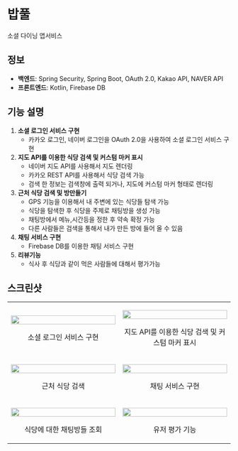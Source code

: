 # 밥풀
소셜 다이닝 앱서비스

## 정보
- **백엔드**: Spring Security, Spring Boot, OAuth 2.0, Kakao API, NAVER API
- **프론트엔드**: Kotlin, Firebase DB

## 기능 설명
1. **소셜 로그인 서비스 구현**
   - 카카오 로그인, 네이버 로그인을 OAuth 2.0을 사용하여 소셜 로그인 서비스 구현
2. **지도 API를 이용한 식당 검색 및 커스텀 마커 표시**
   - 네이버 지도 API를 사용해서 지도 렌더링
   - 카카오 REST API를 사용해서 식당 검색 가능
   - 검색 한 정보는 검색창에 출력 되거나, 지도에 커스텀 마커 형태로 렌더링
3. **근처 식당 검색 및 방만들기**
   - GPS 기능을 이용해서 내 주변에 있는 식당들 탐색 가능
   - 식당을 탐색한 후 식당을 주제로 채팅방을 생성 가능
   - 채팅방에서 메뉴,시간등을 정한 후 약속 확정 가능
   - 다른 사람들은 검색을 통해서 내가 만든 방에 들어 올 수 있음
4. **채팅 서비스 구현**
   - Firebase DB를 이용한 채팅 서비스 구현
5. **리뷰기능**
   - 식사 후 식당과 같이 먹은 사람들에 대해서 평가가능

## 스크린샷
<table>
  <tr>
    <td style="width: 50%;">
      <p align="center">
        <img src="https://github.com/kitewater/WEBIDE/assets/97283971/a690c3b3-cc88-46c3-906c-a9e65a176d07" width="100%">
      </p>
      <p align="center">소셜 로그인 서비스 구현</p>
    </td>
    <td style="width: 50%;">
      <p align="center">
        <img src="https://github.com/kitewater/WEBIDE/assets/97283971/68e26f4a-c174-430b-bd4b-6b22401ade03" width="100%">
      </p>
      <p align="center">지도 API를 이용한 식당 검색 및 커스텀 마커 표시</p>
    </td>
  </tr>
  <tr>
    <td style="width: 50%;">
      <p align="center">
        <img src="https://github.com/kitewater/WEBIDE/assets/97283971/ffaaff34-52d2-4340-aa85-5adbf9cb9416" width="100%">
      </p>
      <p align="center">근처 식당 검색</p>
    </td>
    <td style="width: 50%;">
      <p align="center">
        <img src="https://github.com/kitewater/WEBIDE/assets/97283971/8a9c2293-0d8f-4c0c-8441-f5deab408cf9" width="100%">
      </p>
      <p align="center">채팅 서비스 구현</p>
    </td>
  </tr>
  <tr>
    <td style="width: 50%;">
      <p align="center">
        <img src="https://github.com/kitewater/WEBIDE/assets/97283971/c9ae8afd-59ce-45ac-b9f7-3b80f0b8e351" width="100%">
      </p>
      <p align="center">식당에 대한 채팅방들 조회</p>
    </td>
    <td style="width: 50%;">
      <p align="center">
        <img src="https://github.com/kitewater/WEBIDE/assets/97283971/b32a23bd-bdf9-4f02-bbc7-2f093615cbdb" width="100%">
      </p>
      <p align="center">유저 평가 기능</p>
    </td>
  </tr>
</table>
